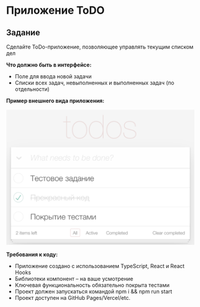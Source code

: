 # Приложение ToDO

## Задание

Сделайте ToDo-приложение, позволяющее управлять текущим списком дел

**Что должно быть в интерфейсе:**
- Поле для ввода новой задачи
- Списки всех задач, невыполненных и выполненных задач (по отдельности)

**Пример внешнего вида приложения:**

![img.png](public/img.png)

**Требования к коду:**

- Приложение создано с использованием TypeScript, React и React Hooks
- Библиотеки компонент – на ваше усмотрение
- Ключевая функциональность обязательно покрыта тестами
- Проект должен запускаться командой npm i && npm run start
- Проект доступен на GitHub Pages/Vercel/etc.
